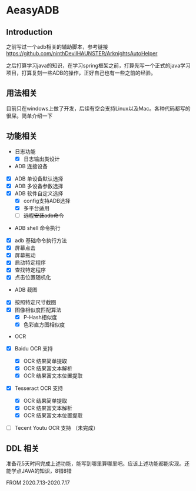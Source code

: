 # AeasyADB

## Introduction

之前写过一个adb相关的辅助脚本，参考链接 https://github.com/ninthDevilHAUNSTER/ArknightsAutoHelper

之后打算学习java的知识，在学习spring框架之前，打算先写一个正式的java学习项目，打算复刻一些ADB的操作，正好自己也有一些之前的经验。

## 用法相关

目前只在windows上做了开发，后续有空会支持Linux以及Mac。各种代码都写的很屎。简单介绍一下




## 功能相关

- 日志功能
  - [x] 日志输出类设计
-  ADB 连接设备
  - [x] ADB 单设备默认选择
  - [x] ADB 多设备参数选择
  - [x] ADB 软件自定义选择
    - [x] config支持ADB选择
    - [x] 多平台适用
    - [ ] ~~远程安装adb命令~~
-  ADB shell 命令执行
  - [x] adb 基础命令执行方法
  - [x] 屏幕点击
  - [x] 屏幕拖动
  - [x] 启动特定程序
  - [x] 查找特定程序
  - [x] 点击位置随机化
-  ADB 截图
  - [x] 按照特定尺寸截图
  - [x] 图像相似度匹配算法
    - [x] P-Hash相似度
    - [x] 色彩直方图相似度
-  OCR 
  - [x] Baidu OCR 支持
    - [x] OCR 结果简单提取
    - [x] OCR 结果富文本解析
    - [x] OCR 结果富文本位置提取
  - [x] Tesseract OCR 支持
    - [x] OCR 结果简单提取
    - [x] OCR 结果富文本解析
    - [x] OCR 结果富文本位置提取
 - [ ] Tecent Youtu OCR 支持 （未完成）


## DDL 相关

准备花5天时间完成上述功能，能写到哪里算哪里吧。应该上述功能都能实现。还能学点JAVA的知识，8错8错

FROM 2020.7.13-2020.7.17
